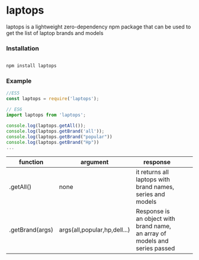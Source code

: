 # laptops


laptops is a lightweight zero-dependency npm package that can be used to get the list of laptop brands and models


### Installation
``` Javascript

npm install laptops

```

### Example

``` Javascript
//ES5
const laptops = require('laptops');

// ES6
import laptops from 'laptops';

console.log(laptops.getAll());
console.log(laptops.getBrand('all'));
console.log(laptops.getBrand("popular"))
console.log(laptops.getBrand("Hp"))
...
```

| function        | argument                                            | response                                                                      |   |   |
|-----------------|-----------------------------------------------------|-------------------------------------------------------------------------------|---|---|
| .getAll()       | none                                                | it returns all laptops with brand names, series and models                    |   |   |
| .getBrand(args) | args(all,popular,hp,dell...)                        | Response is an object with brand name, an array of models and series passed   |   |   |
